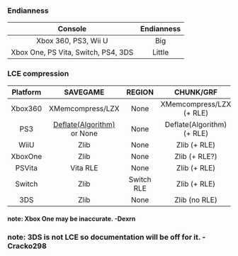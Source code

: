 ### Endianness
| Console | Endianness |
| :-:|:-:|
| Xbox 360, PS3, Wii U                | Big    |
| Xbox One, PS Vita, Switch, PS4, 3DS | Little |

### LCE compression
| Platform | SAVEGAME | REGION | CHUNK/GRF |
| :-:|:-:|:-:|:-:|
| Xbox360 | XMemcompress/LZX                                                    | None | XMemcompress/LZX (+ RLE)
| PS3     | [Deflate(Algorithm)](https://en.wikipedia.org/wiki/Deflate) or None | None | Deflate(Algorithm) (+ RLE)
| WiiU    | Zlib                                                                | None | Zlib (+ RLE)
| XboxOne | Zlib                                                                | None | Zlib (+ RLE?) <!-- rle unconfirmed but likely. -->
| PSVita  | Vita RLE                                                            | None | Zlib (+ RLE)
| Switch  | Zlib                                                                | Switch RLE | Zlib (+ RLE)
| 3DS     | Zlib                                                                | None | Zlib (no RLE)

#### note: Xbox One may be inaccurate. -Dexrn
### note: 3DS is not LCE so documentation will be off for it. -Cracko298
